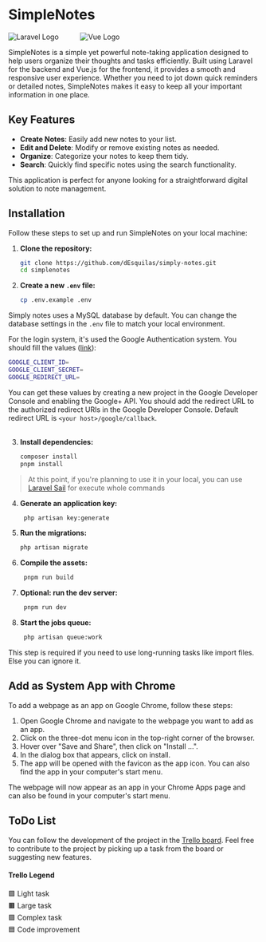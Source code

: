 # SimpleNotes


![Laravel Logo](https://laravel.com/img/logomark.min.svg) &nbsp;&nbsp;&nbsp;&nbsp;&nbsp;&nbsp;&nbsp;&nbsp;&nbsp; ![Vue Logo](https://notes.desquilas.me/vue-logo.png)

SimpleNotes is a simple yet powerful note-taking application designed to help users organize their thoughts and tasks efficiently. Built using Laravel for the backend and Vue.js for the frontend, it provides a smooth and responsive user experience. Whether you need to jot down quick reminders or detailed notes, SimpleNotes makes it easy to keep all your important information in one place.

## Key Features

- **Create Notes**: Easily add new notes to your list.
- **Edit and Delete**: Modify or remove existing notes as needed.
- **Organize**: Categorize your notes to keep them tidy.
- **Search**: Quickly find specific notes using the search functionality.

This application is perfect for anyone looking for a straightforward digital solution to note management.


## Installation

Follow these steps to set up and run SimpleNotes on your local machine:

1. **Clone the repository:**
   ```bash
   git clone https://github.com/dEsquilas/simply-notes.git
   cd simplenotes
   ```
   
2. **Create a new `.env` file:**
   ```bash
   cp .env.example .env
   ```

Simply notes uses a MySQL database by default. You can change the database settings in the `.env` file to match your local environment.

For the login system, it's used the Google Authentication system. You should fill the values ([link](https://developers.google.com/identity/gsi/web/guides/get-google-api-clientid?hl=es-419)):
```bash
GOOGLE_CLIENT_ID=
GOOGLE_CLIENT_SECRET=
GOOGLE_REDIRECT_URL=
```

You can get these values by creating a new project in the Google Developer Console and enabling the Google+ API. You should add the redirect URL to the authorized redirect URIs in the Google Developer Console. Default redirect URL is `<your host>/google/callback`.
<br>
<br>

3. **Install dependencies:**
   ```bash
   composer install
   pnpm install
   ```

>At this point, if you're planning to use it in your local, you can use [Laravel Sail](https://laravel.com/docs/11.x/sail) for execute whole commands
   
4. **Generate an application key:**
   ```bash
    php artisan key:generate
    ```
   
5. **Run the migrations:**
   ```bash
   php artisan migrate
   ```
   
6. **Compile the assets:**
   ```bash
    pnpm run build
    ```
   
7. **Optional: run the dev server:**
   ```bash
    pnpm run dev
    ```
8. **Start the jobs queue:**
   ```bash
    php artisan queue:work
    ```
   
This step is required if you need to use long-running tasks like import files. Else you can ignore it.

## Add as System App with Chrome

To add a webpage as an app on Google Chrome, follow these steps:

1. Open Google Chrome and navigate to the webpage you want to add as an app.
2. Click on the three-dot menu icon in the top-right corner of the browser.
3. Hover over "Save and Share", then click on "Install <APP NAME>...".
4. In the dialog box that appears, click on install.
5. The app will be opened with the favicon as the app icon. You can also find the app in your computer's start menu.

The webpage will now appear as an app in your Chrome Apps page and can also be found in your computer's start menu.

## ToDo List

You can follow the development of the project in the [Trello board](https://trello.com/invite/b/1ET7BIm6/ATTI97a767d72a2d96090bc246ab77f04d28CD058C57/simplenotes). Feel free to contribute to the project by picking up a task from the board or suggesting new features.


#### Trello Legend

🟩 Light task \
🟫 Large task \
🟪 Complex task \
🟦 Code improvement





